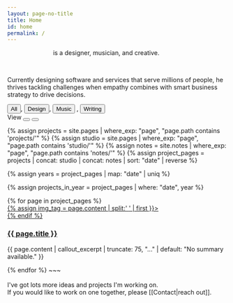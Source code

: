 ```yaml
---
layout: page-no-title
title: Home
id: home
permalink: /
---
```


<!-- <div id="sound-gate" class="overlay">
  <div class="overlay-content">
    <p style="margin-top:0">Would you like to enable sound?</p>
    <div style="display: flex; flex-direction: row;gap: 16px; padding-top: 16p;">
      <button  id="sound-yes">Yes</button>
      <p>/</p>
      <button href="#" id="sound-no">No</button>
    </div>
  </div>
</div> -->

<!-- Header -->
<section class="header">
  <div class="intro-text">
    <p>
      <span style="opacity: 0%">Andreas Thoma</span>is a
      <span class="design" data-filter="design">designer</span>,
      <span class="music" data-filter="music">musician</span>, and
      <span class="visual" data-filter="visual">creative</span>.
    </p>
    <br />
    <p>
      Currently designing software and services that serve millions of people,
      he thrives tackling challenges when empathy combines with smart
      business strategy to drive decisions.
    </p>
  </div>

  <!-- <div class="experiences">
    <div class="experience-section">
      <div class="section-label">NOW</div>
      <div class="experience-item">
        <div class="company">
          <a class ="external"
            href="https://www.service.nsw.gov.au/about-us/digital-capabilities"
            >Service NSW</a
          >
        </div>
        <div class="role">Product Design</div>
      </div>
    </div>
    <div class="experience-section">
      <div class="section-label">PREVIOUSLY</div>
      <div class="experience-item">
        <div class="company">
          <a class ="external" href="https://www.icare.nsw.gov.au/about-us">icare</a>
        </div>
        <div class="role">Intelligent Automation</div>
      </div>
      <div class="experience-item">
        <div class="company">
          <a class ="external"
            href="https://www.sydney.edu.au/courses/courses/uc/bachelor-of-design-interaction-design.html"
            >University of Sydney</a
          >
        </div>
        <div class="role">Academic Tutor</div>
      </div>
    </div>
  </div> -->
</section>

<!-- Toolbar -->
<div class="toolbar">
  <div class="tags">
    <button type="button" class="tag active">All</button><span>,</span>
    <button type="button" class="tag inactive" data-filter="design">
      Design</button
    ><span>,</span>
    <!-- <button type="button" class="tag" data-filter="research">Research</button> -->
    <button type="button" class="tag inactive" data-filter="music">
      Music</button>
      <span>,</span>
    <!-- <button type="button" class="tag inactive" data-filter="visual">
      Visual</button>
      <span>,</span> -->
    <button type="button" class="tag inactive" data-filter="writing">
      Writing
    </button>
  </div>

  <div class="view-controls">
    <span class="view-label">View</span>
    <button type="button" class="grid-icon active" title="Grid view">
      <div class="grid-square"></div>
      <div class="grid-square"></div>
      <div class="grid-square"></div>
      <div class="grid-square"></div>
    </button>
    <button type="button" class="list-icon" title="List view">
      <div class="list-bar"></div>
      <div class="list-bar"></div>
    </button>
  </div>
</div>

{% assign projects = site.pages | where_exp: "page", "page.path contains 'projects/'" %}
{% assign studio = site.pages | where_exp: "page", "page.path contains 'studio/'" %}
{% assign notes = site.notes | where_exp: "page", "page.path contains 'notes/'" %}
{% assign project_pages = projects | concat: studio | concat: notes | sort: "date" | reverse %}

{% assign years = project_pages | map: "date" | uniq  %}

{% assign projects_in_year = project_pages | where: "date", year %}

<!-- Project Grid -->
<div class="project-grid">
  {% for page in project_pages %}
  <div class="project" data-tags="{{ page.tags | join: ', ' }}">
    <a href="{{ site.baseurl }}{{ page.url }}" class="internal-link project-link">
      {% assign img_tag = page.content | split:'<img ' | slice: 1 | first %} {%
      if img_tag %}
      <div class="project-image">
        <img style="margin-block-end: 0em" {{ img_tag | split:'>' | first }}>
      </div>
      {% endif %}
        <h3 class="project-title">{{ page.title }}</h3>
    </a>
      <p class="project-description">
        {{ page.content | callout_excerpt | truncate: 75, "..." | default: "No
        summary available." }}
      </p>
  </div>
  {% endfor %}
</div>
~~~
<br>
<br>
I've got lots more ideas and projects I'm working on. <br>
If you would like to work on one together, please [[Contact|reach out]].
